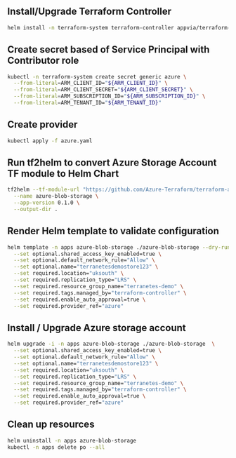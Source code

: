 ## Install/Upgrade Terraform Controller
```bash
helm install -n terraform-system terraform-controller appvia/terraform-controller --create-namespace
```

## Create secret based of Service Principal with Contributor role
```bash
kubectl -n terraform-system create secret generic azure \
  --from-literal=ARM_CLIENT_ID="${ARM_CLIENT_ID}" \
  --from-literal=ARM_CLIENT_SECRET="${ARM_CLIENT_SECRET}" \
  --from-literal=ARM_SUBSCRIPTION_ID="${ARM_SUBSCRIPTION_ID}" \
  --from-literal=ARM_TENANT_ID="${ARM_TENANT_ID}"
```

## Create provider
```bash
kubectl apply -f azure.yaml
```

## Run tf2helm to convert Azure Storage Account TF module to Helm Chart
```bash
tf2helm --tf-module-url "https://github.com/Azure-Terraform/terraform-azurerm-storage-account.git?ref=v0.14.0" \
  --name azure-blob-storage \
  --app-version 0.1.0 \
  --output-dir .
```
## Render Helm template to validate configuration
```bash
helm template -n apps azure-blob-storage ./azure-blob-storage --dry-run --debug \
  --set optional.shared_access_key_enabled=true \
  --set optional.default_network_rule="Allow" \
  --set optional.name="terranetesdemostore123" \
  --set required.location="uksouth" \
  --set required.replication_type="LRS" \
  --set required.resource_group_name="terranetes-demo" \
  --set required.tags.managed_by="terraform-controller" \
  --set required.enable_auto_approval=true \
  --set required.provider_ref="azure"
```

## Install / Upgrade Azure storage account
```bash
helm upgrade -i -n apps azure-blob-storage ./azure-blob-storage  \
  --set optional.shared_access_key_enabled=true \
  --set optional.default_network_rule="Allow" \
  --set optional.name="terranetesdemostore123" \
  --set required.location="uksouth" \
  --set required.replication_type="LRS" \
  --set required.resource_group_name="terranetes-demo" \
  --set required.tags.managed_by="terraform-controller" \
  --set required.enable_auto_approval=true \
  --set required.provider_ref="azure"
```

## Clean up resources
```bash
helm uninstall -n apps azure-blob-storage
kubectl -n apps delete po --all
```
